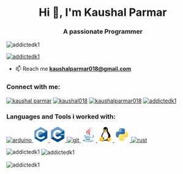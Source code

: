 <h1 align="center">Hi 👋, I'm Kaushal Parmar</h1>
<h3 align="center">A passionate Programmer</h3>

<p align="left"> <img src="https://komarev.com/ghpvc/?username=addictedk1&label=Profile%20views&color=0e75b6&style=flat" alt="addictedk1" /> </p>

<p align="left"> <a href="https://github.com/ryo-ma/github-profile-trophy"><img src="https://github-profile-trophy.vercel.app/?username=addictedk1" alt="addictedk1" /></a> </p>


- 📫 Reach me **kaushalparmar018@gmail.com**

<h3 align="left">Connect with me:</h3>
<p align="left">
<a href="https://www.linkedin.com/in/kaushal-parmar-54273b286/" target="blank"><img align="center" src="https://raw.githubusercontent.com/rahuldkjain/github-profile-readme-generator/master/src/images/icons/Social/linked-in-alt.svg" alt="kaushal parmar" height="30" width="40" /></a>
<a href="https://www.codechef.com/users/kaushal018" target="blank"><img align="center" src="https://cdn.jsdelivr.net/npm/simple-icons@3.1.0/icons/codechef.svg" alt="kaushal018" height="30" width="40" /></a>
<a href="https://www.hackerrank.com/kaushalparmar018" target="blank"><img align="center" src="https://raw.githubusercontent.com/rahuldkjain/github-profile-readme-generator/master/src/images/icons/Social/hackerrank.svg" alt="kaushalparmar018" height="30" width="40" /></a>
<a href="https://www.leetcode.com/addictedk1" target="blank"><img align="center" src="https://raw.githubusercontent.com/rahuldkjain/github-profile-readme-generator/master/src/images/icons/Social/leet-code.svg" alt="addictedk1" height="30" width="40" /></a>
</p>

<h3 align="left">Languages and Tools i worked with:</h3>
<p align="left"> <a href="https://www.arduino.cc/" target="_blank" rel="noreferrer"> <img src="https://cdn.worldvectorlogo.com/logos/arduino-1.svg" alt="arduino" width="40" height="40"/>      </a> <a href="https://www.cprogramming.com/" target="_blank" rel="noreferrer"> <img src="https://raw.githubusercontent.com/devicons/devicon/master/icons/c/c-original.svg" alt="c" width="40" height="40"/> </a> <a href="https://www.w3schools.com/cpp/" target="_blank" rel="noreferrer"> <img src="https://raw.githubusercontent.com/devicons/devicon/master/icons/cplusplus/cplusplus-original.svg" alt="cplusplus" width="40" height="40"/> </a> <a href="https://git-scm.com/" target="_blank" rel="noreferrer"> <img src="https://www.vectorlogo.zone/logos/git-scm/git-scm-icon.svg" alt="git" width="40" height="40"/> </a> <a href="https://www.java.com" target="_blank" rel="noreferrer"> <img src="https://raw.githubusercontent.com/devicons/devicon/master/icons/java/java-original.svg" alt="java" width="40" height="40"/> </a> <a href="https://www.linux.org/" target="_blank" rel="noreferrer"> <img src="https://raw.githubusercontent.com/devicons/devicon/master/icons/linux/linux-original.svg" alt="linux" width="40" height="40"/> </a> <a href="https://www.python.org" target="_blank" rel="noreferrer"> <img src="https://raw.githubusercontent.com/devicons/devicon/master/icons/python/python-original.svg" alt="python" width="40" height="40"/> </a> <a href="https://www.google.com/url?sa=i&url=https%3A%2F%2Fbrandslogos.com%2Fr%2Frust-logo%2F&psig=AOvVaw3xWTFCy3cWGkjFkk4Fmad_&ust=1725212908015000&source=images&cd=vfe&opi=89978449&ved=0CBEQjRxqFwoTCMDc44bln4gDFQAAAAAdAAAAABAE" target="_blank" rel="noreferrer"> <img src="https://www.google.com/url?sa=i&url=https%3A%2F%2Fbrandslogos.com%2Fr%2Frust-logo%2F&psig=AOvVaw3xWTFCy3cWGkjFkk4Fmad_&ust=1725212908015000&source=images&cd=vfe&opi=89978449&ved=0CBEQjRxqFwoTCMDc44bln4gDFQAAAAAdAAAAABAE" alt="rust" width="40" height="40"/> </a> </p>

<p><img align="left" src="https://github-readme-stats.vercel.app/api/top-langs?username=addictedk1&show_icons=true&locale=en&layout=compact" alt="addictedk1" /></p>

<p>&nbsp;<img align="center" src="https://github-readme-stats.vercel.app/api?username=addictedk1&show_icons=true&locale=en" alt="addictedk1" /></p>

<p><img align="center" src="https://github-readme-streak-stats.herokuapp.com/?user=addictedk1&" alt="addictedk1" /></p>


